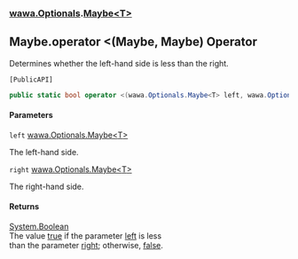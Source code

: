 ### [wawa.Optionals](wawa.Optionals.md 'wawa.Optionals').[Maybe&lt;T&gt;](Maybe{T}.md 'wawa.Optionals.Maybe<T>')

## Maybe<T>.operator <(Maybe<T>, Maybe<T>) Operator

Determines whether the left-hand side is less than the right.<p/>`[PublicAPI]`

```csharp
public static bool operator <(wawa.Optionals.Maybe<T> left, wawa.Optionals.Maybe<T> right);
```
#### Parameters

<a name='wawa.Optionals.Maybe_T_.op_LessThan(wawa.Optionals.Maybe_T_,wawa.Optionals.Maybe_T_).left'></a>

`left` [wawa.Optionals.Maybe&lt;](Maybe{T}.md 'wawa.Optionals.Maybe<T>')[T](Maybe{T}.md#wawa.Optionals.Maybe_T_.T 'wawa.Optionals.Maybe<T>.T')[&gt;](Maybe{T}.md 'wawa.Optionals.Maybe<T>')

The left-hand side.

<a name='wawa.Optionals.Maybe_T_.op_LessThan(wawa.Optionals.Maybe_T_,wawa.Optionals.Maybe_T_).right'></a>

`right` [wawa.Optionals.Maybe&lt;](Maybe{T}.md 'wawa.Optionals.Maybe<T>')[T](Maybe{T}.md#wawa.Optionals.Maybe_T_.T 'wawa.Optionals.Maybe<T>.T')[&gt;](Maybe{T}.md 'wawa.Optionals.Maybe<T>')

The right-hand side.

#### Returns
[System.Boolean](https://docs.microsoft.com/en-us/dotnet/api/System.Boolean 'System.Boolean')  
The value [true](https://docs.microsoft.com/en-us/dotnet/csharp/language-reference/builtin-types/bool 'https://docs.microsoft.com/en-us/dotnet/csharp/language-reference/builtin-types/bool') if the parameter [left](Maybe{T}.op_LessThan(Maybe{T},Maybe{T}).md#wawa.Optionals.Maybe_T_.op_LessThan(wawa.Optionals.Maybe_T_,wawa.Optionals.Maybe_T_).left 'wawa.Optionals.Maybe<T>.op_LessThan(wawa.Optionals.Maybe<T>, wawa.Optionals.Maybe<T>).left') is less  
than the parameter [right](Maybe{T}.op_LessThan(Maybe{T},Maybe{T}).md#wawa.Optionals.Maybe_T_.op_LessThan(wawa.Optionals.Maybe_T_,wawa.Optionals.Maybe_T_).right 'wawa.Optionals.Maybe<T>.op_LessThan(wawa.Optionals.Maybe<T>, wawa.Optionals.Maybe<T>).right'); otherwise, [false](https://docs.microsoft.com/en-us/dotnet/csharp/language-reference/builtin-types/bool 'https://docs.microsoft.com/en-us/dotnet/csharp/language-reference/builtin-types/bool').